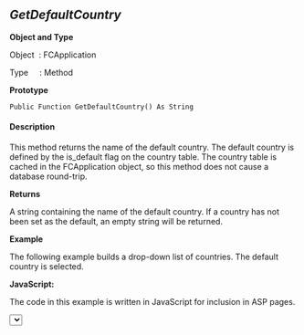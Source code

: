 _GetDefaultCountry_
-------------------

**Object and Type**

Object  : FCApplication

Type     : Method

**Prototype**

```
Public Function GetDefaultCountry() As String
```

#### Description

This method returns the name of the default country. The default country is defined by the is_default flag on the country table. The country table is cached in the FCApplication object, so this method does not cause a database round-trip.

**Returns**

A string containing the name of the default country. If a country has not been set as the default, an empty string will be returned.

**Example**

The following example builds a drop-down list of countries. The default country is selected.

**JavaScript:**

The code in this example is written in JavaScript for inclusion in ASP pages.

<SELECT NAME="Country">

<%

var defCountry = FCApp.GetDefaultCountry();

var CountryList = FCApp.GetCountryList();

while (! CountryList.EOF) { %>

  <option

  <% if (CountryList("name") == defCountry) { %>

  selected = true <% } %> >

  <%=CountryList("name")%>

  <% CountryList.MoveNext; %>

  </option>

<% } %>

</SELECT>